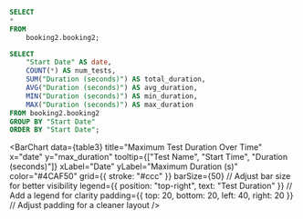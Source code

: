 ```sql table4
SELECT
*
FROM
    booking2.booking2;
```


```sql table5
SELECT
    "Start Date" AS date,
    COUNT(*) AS num_tests,
    SUM("Duration (seconds)") AS total_duration,
    AVG("Duration (seconds)") AS avg_duration,
    MIN("Duration (seconds)") AS min_duration,
    MAX("Duration (seconds)") AS max_duration
FROM booking2.booking2
GROUP BY "Start Date"
ORDER BY "Start Date";
```


<BarChart
    data={table3}
    title="Maximum Test Duration Over Time"
    x="date"
    y="max_duration"
    tooltip={["Test Name", "Start Time", "Duration (seconds)"]}
    xLabel="Date"
    yLabel="Maximum Duration (s)"
    color="#4CAF50"
    grid={{ stroke: "#ccc" }}
    barSize={50} // Adjust bar size for better visibility
    legend={{ position: "top-right", text: "Test Duration" }} // Add a legend for clarity
    padding={{ top: 20, bottom: 20, left: 40, right: 20 }} // Adjust padding for a cleaner layout
/>
